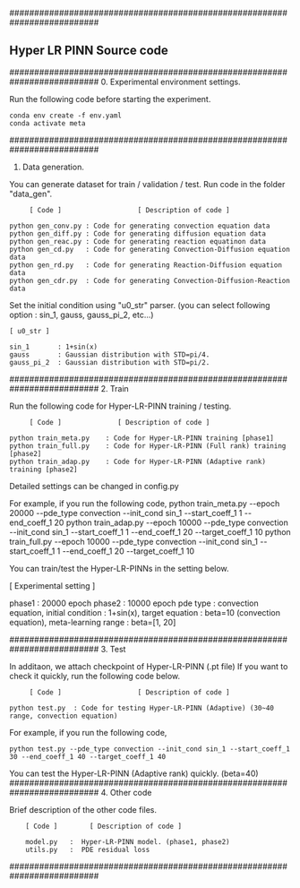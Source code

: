 ##########################################################################
## Hyper LR PINN Source code
##########################################################################
0. Experimental environment settings.

Run the following code before starting the experiment.

    conda env create -f env.yaml
    conda activate meta

##########################################################################
1. Data generation.

You can generate dataset for train / validation / test. 
Run code in the folder "data_gen".

    
         [ Code ]                   [ Description of code ]

    python gen_conv.py : Code for generating convection equation data
    python gen_diff.py : Code for generating diffusion equation data
    python gen_reac.py : Code for generating reaction equatinon data
    python gen_cd.py   : Code for generating Convection-Diffusion equation data
    python gen_rd.py   : Code for generating Reaction-Diffusion equation data
    python gen_cdr.py  : Code for generating Convection-Diffusion-Reaction data

Set the initial condition using "u0_str" parser. 
(you can select following option : sin_1, gauss, gauss_pi_2, etc...)


    [ u0_str ]

    sin_1       : 1+sin(x)
    gauss       : Gaussian distribution with STD=pi/4.
    gauss_pi_2  : Gaussian distribution with STD=pi/2.

##########################################################################
2. Train

Run the following code for Hyper-LR-PINN training / testing.

         [ Code ]              [ Description of code ]

    python train_meta.py    : Code for Hyper-LR-PINN training [phase1]
    python train_full.py    : Code for Hyper-LR-PINN (Full rank) training [phase2]
    python train_adap.py    : Code for Hyper-LR-PINN (Adaptive rank) training [phase2]

Detailed settings can be changed in config.py


For example, if you run the following code,
    python train_meta.py --epoch 20000 --pde_type convection --init_cond sin_1 --start_coeff_1 1 --end_coeff_1 20
    python train_adap.py --epoch 10000 --pde_type convection --init_cond sin_1 --start_coeff_1 1 --end_coeff_1 20 --target_coeff_1 10
    python train_full.py --epoch 10000 --pde_type convection --init_cond sin_1 --start_coeff_1 1 --end_coeff_1 20 --target_coeff_1 10

You can train/test the Hyper-LR-PINNs in the setting below.

 [ Experimental setting ] 

phase1 : 20000 epoch
phase2 : 10000 epoch
pde type : convection equation, 
initial condition : 1+sin(x), 
target equation : beta=10 (convection equation), 
meta-learning range : beta=[1, 20]

##########################################################################
3. Test

In additaon, we attach checkpoint of Hyper-LR-PINN (.pt file)
If you want to check it quickly, run the following code below.

         [ Code ]                   [ Description of code ]

    python test.py  : Code for testing Hyper-LR-PINN (Adaptive) (30~40 range, convection equation)

For example, if you run the following code,

    python test.py --pde_type convection --init_cond sin_1 --start_coeff_1 30 --end_coeff_1 40 --target_coeff_1 40

You can test the Hyper-LR-PINN (Adaptive rank) quickly. (beta=40)
##########################################################################
4. Other code

Brief description of the other code files.

        [ Code ]        [ Description of code ]
        
        model.py   :  Hyper-LR-PINN model. (phase1, phase2)
        utils.py   :  PDE residual loss
        
##########################################################################

